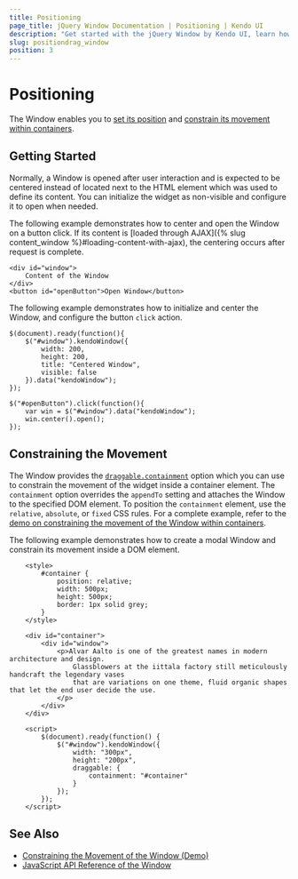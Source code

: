 ```yaml
---
title: Positioning
page_title: jQuery Window Documentation | Positioning | Kendo UI
description: "Get started with the jQuery Window by Kendo UI, learn how to position and drag the widget and also how to constrain its movement within containers."
slug: positiondrag_window
position: 3
---
```


# Positioning

The Window enables you to [set its position](#positioning) and [constrain its movement within containers](#constraining-the-movement).

## Getting Started

Normally, a Window is opened after user interaction and is expected to be centered instead of located next to the HTML element which was used to define its content. You can initialize the widget as non-visible and configure it to open when needed.

The following example demonstrates how to center and open the Window on a button click. If its content is [loaded through AJAX]({% slug content_window %}#loading-content-with-ajax), the centering occurs after request is complete.

    <div id="window">
        Content of the Window
    </div>
    <button id="openButton">Open Window</button>

The following example demonstrates how to initialize and center the Window, and configure the button `click` action.

    $(document).ready(function(){
        $("#window").kendoWindow({
            width: 200,
            height: 200,
            title: "Centered Window",
            visible: false
        }).data("kendoWindow");
    });

    $("#openButton").click(function(){
        var win = $("#window").data("kendoWindow");
        win.center().open();
    });

## Constraining the Movement

The Window provides the [`draggable.containment`](/api/javascript/ui/window/configuration/draggable.containment) option which you can use to constrain the movement of the widget inside a container element. The `containment` option overrides the `appendTo` setting and attaches the Window to the specified DOM element. To position the `containment` element, use the `relative`, `absolute`, or `fixed` CSS rules. For a complete example, refer to the [demo on constraining the movement of the Window within containers](https://demos.telerik.com/kendo-ui/window/constrain-movement).

The following example demonstrates how to create a modal Window and constrain its movement inside a DOM element.

```dojo
    <style>
        #container {
            position: relative;
            width: 500px;
            height: 500px;
            border: 1px solid grey;
        }
    </style>

    <div id="container">
        <div id="window">
            <p>Alvar Aalto is one of the greatest names in modern architecture and design.
                Glassblowers at the iittala factory still meticulously handcraft the legendary vases
                that are variations on one theme, fluid organic shapes that let the end user decide the use.
            </p>
        </div>
    </div>

    <script>
        $(document).ready(function() {
            $("#window").kendoWindow({
                width: "300px",
                height: "200px",
                draggable: {
                    containment: "#container"
                }
            });
        });
    </script>
```

## See Also

* [Constraining the Movement of the Window (Demo)](https://demos.telerik.com/kendo-ui/window/constrain-movement)
* [JavaScript API Reference of the Window](/api/javascript/ui/window)
